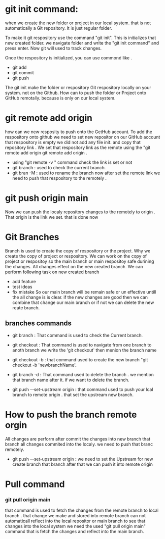 # git init command:

when we create the new folder or project in our local system. that is not automatically a Git repository.
It is just regular folder.

To make it git respository use the command "git init". This is initializes that new created folder. we navigate folder and
write the "git init command" and press enter. Now git will used to track changes.

Once the respository is initialized, you can use commond like .

- git add
- git commit
- git push

The git init make the folder or respository Git respository locally on your system. not on the
Github.
How can to push the folder or Project onto GitHub remotally. because is only on our local system.

# git remote add origin <repository-link>

how can we new resposity to push onto the GetHub account.
To add the respository onto github we need to set new repositor on our GitHub account that respository is empty we did not
add any file init. and copy that repository link . We set that respository link as the remote using the "git remote add origin<repository-link>
git remote add origin <repository-link>.

- using "git remote -v " command check the link is set or not
- git branch : used to check the current branch.
- git bran -M : used to rename the branch
  now after set the remote link we need to push that respository to the remotely .

# git push origin main

Now we can push the localy repository changes to the remotely to origin . That origin is the link we set.
that is done now

# Git Branches

Branch is used to create the copy of respository or the project. Why we create the copy of project or respository.
We can work on the copy of project or respositoy so the main branch or main respositoy safe durining the changes.
All changes effect on the new created branch. We can perform following task on new created branch

- add feature
- test ideas
- fix mistake
  So our main branch will be remain safe or un effective untill the all change is is clear. if the new changes are good then we
  can combine that change our main branch or if not we can delete the new reate branch.

## branches commands

- git branch : That command is used to check the Current branch.
- git checkout : That command is used to navigate from one branch to anoth branch we write the 'git checkout' then menion the branch name

- git checkout -b : that command used to create the new branch "git checkout -b 'newbranchName'.
- git branch -d : That command used to delete the branch . we mention that branch name after it. if we want to delete the branch.
- git push --set-upstream origin : that command used to push your lcal branch to remote origin . that set the upstream new branch.

# How to push the branch remote orgin

All changes are perform after commit the changes into new branch that branch all changes commited into the
localy. we need to push that branc remotely.

- git push --set-upstream origin <new branch name>: we need to set the Upstream for new create branch
  that branch after that we can push it into remote origin

# Pull command

### git pull origin main

that command is used to fetch the changes from the remote branch to local branch . that change we make and stored into remote
branch can not automaticall reflect into the local repositor or main branch to see that changes into the local system we need the
used "git pull origin main" command that is fetch the changes and reflect into the main branch.
